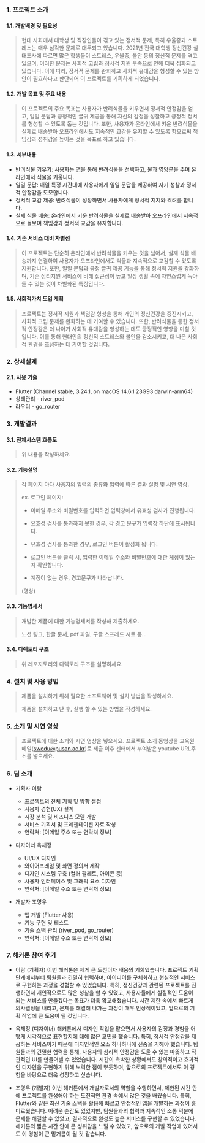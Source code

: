 ### 1. 프로젝트 소개
#### 1.1. 개발배경 및 필요성
> 현대 사회에서 대학생 및 직장인들이 겪고 있는 정서적 문제, 특히 우울증과 스트레스는 매우 심각한 문제로 대두되고 있습니다. 2021년 전국 대학생 정신건강 실태조사에 따르면 많은 학생들이 스트레스, 우울증, 불안 등의 정신적 문제를 겪고 있으며, 이러한 문제는 사회적 고립과 정서적 지원 부족으로 인해 더욱 심화되고 있습니다. 이에 따라, 정서적 문제를 완화하고 사회적 유대감을 형성할 수 있는 방안이 필요하다고 판단되어 이 프로젝트를 기획하게 되었습니다.

#### 1.2. 개발 목표 및 주요 내용
> 이 프로젝트의 주요 목표는 사용자가 반려식물을 키우면서 정서적 안정감을 얻고, 일일 문답과 긍정적인 글귀 제공을 통해 자신의 감정을 성찰하고 긍정적 정서를 형성할 수 있도록 돕는 것입니다. 또한, 사용자가 온라인에서 키운 반려식물을 실제로 배송받아 오프라인에서도 지속적인 교감을 유지할 수 있도록 함으로써 책임감과 성취감을 높이는 것을 목표로 하고 있습니다.

#### 1.3. 세부내용
- 반려식물 키우기: 사용자는 앱을 통해 반려식물을 선택하고, 물과 영양분을 주며 온라인에서 식물을 키웁니다.
- 일일 문답: 매일 특정 시간대에 사용자에게 일일 문답을 제공하여 자기 성찰과 정서적 안정감을 도모합니다.
- 정서적 교감 제공: 반려식물이 성장하면서 사용자에게 정서적 지지와 격려를 합니다.
- 실제 식물 배송: 온라인에서 키운 반려식물을 실제로 배송받아 오프라인에서 지속적으로 돌보며 책임감과 정서적 교감을 유지합니다.

#### 1.4. 기존 서비스 대비 차별성
> 이 프로젝트는 단순히 온라인에서 반려식물을 키우는 것을 넘어서, 실제 식물 배송까지 연결하여 사용자가 오프라인에서도 식물과 지속적으로 교감할 수 있도록 지원합니다. 또한, 일일 문답과 긍정 글귀 제공 기능을 통해 정서적 지원을 강화하며, 기존 심리지원 서비스에 비해 접근성이 높고 일상 생활 속에 자연스럽게 녹아들 수 있는 것이 차별화된 특징입니다.

#### 1.5. 사회적가치 도입 계획
> 프로젝트는 정서적 지원과 책임감 형성을 통해 개인의 정신건강을 증진시키고, 사회적 고립 문제를 완화하는 데 기여할 수 있습니다. 또한, 반려식물을 통한 정서적 안정감은 더 나아가 사회적 유대감을 형성하는 데도 긍정적인 영향을 미칠 것입니다. 이를 통해 현대인의 정신적 스트레스와 불안을 감소시키고, 더 나은 사회적 환경을 조성하는 데 기여할 것입니다.


### 2. 상세설계

#### 2.1. 사용 기술
- Flutter (Channel stable, 3.24.1, on macOS 14.6.1 23G93 darwin-arm64)
- 상태관리 - river_pod
- 라우터 - go_router

### 3. 개발결과
#### 3.1. 전체시스템 흐름도
> 위 내용을 작성하세요.

#### 3.2. 기능설명
> 각 페이지 마다 사용자의 입력의 종류와 입력에 따른 결과 설명 및 시연 영상.
> 
> ex. 로그인 페이지:
> 
> - 이메일 주소와 비밀번호를 입력하면 입력창에서 유효성 검사가 진행됩니다.
> 
> - 요효성 검사를 통과하지 못한 경우, 각 경고 문구가 입력창 하단에 표시됩니다.
>   
> - 유효성 검사를 통과한 경우, 로그인 버튼이 활성화 됩니다.
>   
> - 로그인 버튼을 클릭 시, 입력한 이메일 주소와 비밀번호에 대한 계정이 있는지 확인합니다.
>   
> - 계정이 없는 경우, 경고문구가 나타납니다.
>
> (영상)

#### 3.3. 기능명세서
> 개발한 제품에 대한 기능명세서를 작성해 제출하세요.
> 
> 노션 링크, 한글 문서, pdf 파일, 구글 스프레드 시트 등...

#### 3.4. 디렉토리 구조
> 위 레포지토리의 디렉토리 구조를 설명하세요.

### 4. 설치 및 사용 방법
> 제품을 설치하기 위헤 필요한 소프트웨어 및 설치 방법을 작성하세요.
>
> 제품을 설치하고 난 후, 실행 할 수 있는 방법을 작성하세요.

### 5. 소개 및 시연 영상
> 프로젝트에 대한 소개와 시연 영상을 넣으세요.
> 프로젝트 소개 동영상을 교육원 메일(swedu@pusan.ac.kr)로 제출 이후 센터에서 부여받은 youtube URL주소를 넣으세요.

### 6. 팀 소개
- 기획자 이람
  - 프로젝트의 전체 기획 및 방향 설정
  - 사용자 경험(UX) 설계
  - 시장 분석 및 비즈니스 모델 개발
  - 서비스 기획서 및 프레젠테이션 자료 작성
  - 연락처: [이메일 주소 또는 연락처 정보]

- 디자이너 옥채정
  - UI/UX 디자인
  - 와이어프레임 및 화면 정의서 제작
  - 디자인 시스템 구축 (컬러 팔레트, 아이콘 등)
  - 사용자 인터페이스 및 그래픽 요소 디자인
  - 연락처: [이메일 주소 또는 연락처 정보]

- 개발자 조영우
  - 앱 개발 (Flutter 사용)
  - 기능 구현 및 테스트
  - 기술 스택 관리 (river_pod, go_router)
  - 연락처: [이메일 주소 또는 연락처 정보]

### 7. 해커톤 참여 후기
- 이람 (기획자)
이번 해커톤은 제게 큰 도전이자 배움의 기회였습니다. 프로젝트 기획 단계에서부터 팀원들과 긴밀히 협력하며, 아이디어를 구체화하고 현실적인 서비스로 구현하는 과정을 경험할 수 있었습니다. 특히, 정신건강과 관련된 프로젝트를 진행하면서 개인적으로도 많은 성찰을 할 수 있었고, 사용자들에게 실질적인 도움이 되는  서비스를 만들겠다는 목표가 더욱 확고해졌습니다. 시간 제한 속에서 빠르게 의사결정을 내리고, 문제를 해결해 나가는 과정이 매우 인상적이었고, 앞으로의 기획 작업에 큰 도움이 될 것입니다.

- 옥채정 (디자이너)
해커톤에서 디자인 작업을 맡으면서 사용자의 감정과 경험을 어떻게 시각적으로 표현할지에 대해 많은 고민을 했습니다. 특히, 정서적 안정감을 제공하는 서비스이기 때문에 디자인적인 요소 하나하나에 신중을 기해야 했습니다. 팀원들과의 긴밀한 협력을 통해, 사용자의 심리적 안정감을 도울 수 있는 따뜻하고 직관적인 UI를 만들어낼 수 있었습니다. 시간이 촉박한 상황에서도 창의적이고 효과적인 디자인을 구현하기 위해 노력한 점이 뿌듯하며, 앞으로의 프로젝트에서도 이 경험을  바탕으로 더욱 성장하고 싶습니다.

- 조영우 (개발자)
이번 해커톤에서 개발자로서의 역할을 수행하면서, 제한된 시간 안에 프로젝트를 완성해야 하는 도전적인 환경 속에서 많은 것을 배웠습니다. 특히, Flutter와 같은 최신 기술 스택을 활용해 빠르고 안정적인 앱을 개발하는 과정이 흥미로웠습니다. 어려운 순간도 있었지만, 팀원들과의 협력과 지속적인 소통 덕분에 문제를 해결할 수 있었고, 결과적으로 완성도 높은 서비스를 구현할 수 있었습니다. 해커톤의 짧은 시간 안에 큰 성취감을 느낄 수 있었고, 앞으로의 개발 작업에 있어서도 이 경험이 큰 밑거름이 될 것 같습니다.
